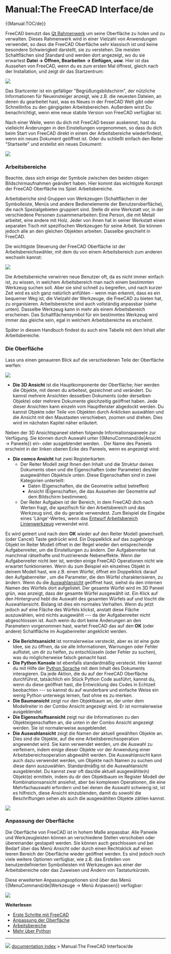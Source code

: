 # Manual:The FreeCAD Interface/de
{{Manual:TOC/de}}

FreeCAD benutzt das [Qt Rahmenwerk](https://de.wikipedia.org/wiki/Qt_(Bibliothek)) um seine Oberfläche zu holen und zu verwalten. Dieses Rahmenwerk wird in einer Vielzahl von Anwendungen verwendet, so dass die FreeCAD Oberfläche sehr klassisch ist und keine besondere Schwierigkeit darstellt, sie zu verstehen. Die meisten Schaltflächen sind Standard und werden dort angezeigt, wo du sie erwartest **Datei → Öffnen, Bearbeiten → Einfügen, usw**. Hier ist das Aussehen von FreeCAD, wenn du es zum ersten Mal öffnest, gleich nach der Installation, und zeigt dir das Startzentrum:

![](images/FreeCAD-v0-18-FirstStart.png )

Das Startcenter ist ein gefälliger \"Begrüßungsbildschirm\", der nützliche Informationen für Neueinsteiger anzeigt, wie z.B. die neuesten Dateien, an denen du gearbeitet hast, was es Neues in der FreeCAD Welt gibt oder Schnellinfos zu den gängigsten Arbeitsbereichen. Außerdem wirst Du benachrichtigt, wenn eine neue stabile Version von FreeCAD verfügbar ist.

Nach einer Weile, wenn du dich mit FreeCAD besser auskennst, hast du vielleicht Änderungen in den Einstellungen vorgenommen, so dass du dich beim Start von FreeCAD direkt in einem der Arbeitsbereiche wiederfindest, wenn ein neues Dokument geöffnet ist. Oder du schließt einfach den Reiter \"Startseite\" und erstellst ein neues Dokument:

![](images/FreeCAD-v0-18-NewProject.png )

### Arbeitsbereiche

Beachte, dass sich einige der Symbole zwischen den beiden obigen Bildschirmaufnahmen geändert haben. Hier kommt das wichtigste Konzept der FreeCAD Oberfläche ins Spiel: Arbeitsbereiche.

Arbeitsberiche sind Gruppen von Werkzeugen (Schaltflächen in der Symbolleiste, Menüs und andere Bedienelemente der Benutzeroberfläche), die nach Spezialgebieten gruppiert sind. Stelle dir eine Werkstatt vor, in der verschiedene Personen zusammenarbeiten: Eine Person, die mit Metall arbeitet, eine andere mit Holz. Jeder von ihnen hat in seiner Werkstatt einen separaten Tisch mit spezifischen Werkzeugen für seine Arbeit. Sie können jedoch alle an den gleichen Objekten arbeiten. Dasselbe geschieht in FreeCAD.

Die wichtigste Steuerung der FreeCAD Oberfläche ist der Arbeitsbereichswähler, mit dem du von einem Arbeitsbereich zum anderen wechseln kannst:

![](images/FreeCAD-v0-18-WorkbenchMenu.png )

Die Arbeitsbereiche verwirren neue Benutzer oft, da es nicht immer einfach ist, zu wissen, in welchem Arbeitsbereich man nach einem bestimmten Werkzeug suchen soll. Aber sie sind schnell zu begreifen, und nach kurzer Zeit wird es sich ganz natürlich anfühlen - wenn man erkennt, dass es ein bequemer Weg ist, die Vielzahl der Werkzeuge, die FreeCAD zu bieten hat, zu organisieren. Arbeitsbereiche sind auch vollständig anpassbar (siehe unten). Dasselbe Werkzeug kann in mehr als einem Arbeitsbereich erscheinen. Das Schaltflächensymbol für ein bestimmtes Werkzeug wird immer das gleiche sein, egal in welchem Arbeitsbereiche es erscheint.

Später in diesem Handbuch findest du auch eine Tabelle mit dem Inhalt aller Arbeitsbereiche.

### Die Oberfläche 

Lass uns einen genaueren Blick auf die verschiedenen Teile der Oberfläche werfen:

![](images/FreeCAD-v0-18-Cube.png )

-   **Die 3D Ansicht** ist die Hauptkomponente der Oberfläche; hier werden die Objekte, mit denen du arbeitest, gezeichnet und verändert. Du kannst mehrere Ansichten desselben Dokuments (oder derselben Objekte) oder mehrere Dokumente gleichzeitig geöffnet haben. Jede dieser Ansichten kann einzeln vom Hauptfenster abgedockt werden. Du kannst Objekte oder Teile von Objekten durch Anklicken auswählen und die Ansicht mit den Maustasten verschieben, zoomen und drehen. Dies wird im nächsten Kapitel näher erläutert.

Neben der 3D Ansichtspaneel stehen folgende Informationspaneele zur Verfügung. Sie können durch Auswahl unter {{MenuCommand/de|Ansicht → Paneele}} ein- oder ausgeblendet werden. . Der Name des Paneels erscheint in der linken oberen Ecke des Paneels, wenn es angezeigt wird:

-   **Die comco Ansicht** hat zwei Registerkarten:
    -   Der Reiter Modell zeigt Ihnen den Inhalt und die Struktur deines Dokuments oben und die Eigenschaften (oder Parameter) des/der ausgewählten Objekts/e unten. Diese Eigenschaften sind in zwei Kategorien unterteilt:
        -   Daten (Eigenschaften, die die Geometrie selbst betreffen)
        -   Ansicht (Eigenschaften, die das Aussehen der Geometrie auf dem Bildschirm bestimmen).
    -   Der Reiter Aufgaben ist der Bereich, in dem FreeCAD dich nach Werten fragt, die spezifisch für den Arbeitsbereich und das Werkzeug sind, die du gerade verwendest. Zum Beispiel die Eingabe eines \'Länge\'-Wertes, wenn das [Entwurf Arbeitsbereich Linienwerkzeug](Draft_Line/de.md) verwendet wird.

Es wird geleert und nach dem **OK** wieder auf den Reiter Modell gewechselt. (oder Cancel) Taste gedrückt wird. Ein Doppelklick auf das zugehörige Objekt im Reiter Modell öffnet in der Regel wieder den entsprechende Aufgabenreiter, um die Einstellungen zu ändern.
Der Aufgabenreiter hat manchmal rätselhafte und frustrierende Nebeneffekte. Wenn der Aufgabenreiter nicht leer ist, werden einige FreeCAD Operationen nicht wie erwartet funktionieren. Wenn du zum Beispiel ein einzelnes Objekt in deinem Modell hast, wie z.B. einen Würfel, öffnet ein Doppelklick darauf den Aufgabenreiter , um die Parameter, die den Würfel charakterisieren, zu ändern. Wenn du die [Auswahlansicht](#Selection_view/de.md) geöffnet hast, siehst du den internen Namen des Würfels dort aufgelistet. Der gesamte Würfel wird im 3D Paneel grün, was anzeigt, dass der gesamte Würfel ausgewählt ist. Ein Klick auf den Hintergrund hebt die Auswahl des gesamten Würfels auf und löscht die Auswahlansicht. Bislang ist dies ein normales Verhalten. Wenn du jetzt jedoch auf eine Fläche des Würfels klickst, anstatt diese Fläche auszuwählen, wird nichts ausgewählt --- da der Aufgabenreiter nicht abgeschlossen ist. Auch wenn du dort keine Änderungen an den Parametern vorgenommen hast, wartet FreeCAD das auf den **OK** (oder andere) Schaltfläche im Augabenreiter angeklickt werden.

-   **Die Berichtsansicht** ist normalerweise versteckt, aber es ist eine gute Idee, sie zu öffnen, da sie alle Informationen, Warnungen oder Fehler auflistet, um dir zu helfen, zu entschlüsseln (oder Fehler zu suchen), was du möglicherweise falsch gemacht hast.
-   **Die Python Konsole** ist ebenfalls standardmäßig versteckt. Hier kannst du mit Hilfe der [Python Sprache](https://en.wikipedia.org/wiki/Python_%28programming_language%29) mit dem Inhalt des Dokuments interagieren. Da jede Aktion, die du auf der FreeCAD Oberfläche durchführst, tatsächlich ein Stück Python Code ausführt, kannst du, wenn du diese geöffnet hast, die Entwicklung des Codes in Echtzeit beobachten --- so kannst du auf wunderbare und einfache Weise ein wenig Python unterwegs lernen, fast ohne es zu merken.
-   **Die Baumansicht** zeigt nur den Objektbaum an, der unter dem Modellreiter in der Combo Ansicht angezeigt wird. Er ist normalerweise ausgeblendet.
-   **Die Eigenschaftsansicht** zeigt nur die Informationen zu den Objekteigenschaften an, die unten in der Combo Ansicht angezeigt werden. Sie ist normalerweise ausgeblendet.
-   **Die Auswahlansicht** zeigt die Namen der aktuell gewählten Objekte an. Dies sind die Objekte, auf die eine Arbeitsbereichsoperation angewendet wird. Sie kann verwendet werden, um die Auswahl zu verfeinern, indem einige dieser Objekte vor der Anwendung einer Arbeitsbereichsoperation abgewählt werden. Die Auswahlansicht kann auch dazu verwendet werden, um Objekte nach Namen zu suchen und diese dann auszuwählen. Standardmäßig ist die Auswahlansicht ausgeblendet. Du kannst zwar oft das/die aktuell ausgewählte(n) Objekt(e) ermitteln, indem du dir den Objektbaum im Register Modell der Kombinationsansicht ansiehst, aber bei komplexen Operationen, die eine Mehrfachauswahl erfordern und bei denen die Auswahl schwierig ist, ist es hilfreich, diese Ansicht einzublenden, damit du sowohl die Beschriftungen sehen als auch die ausgewählten Objekte zählen kannst.

![](images/FreeCAD-v0-18-ExtrudeTask.png )

### Anpassung der Oberfläche 

Die Oberfläche von FreeCAD ist in hohem Maße anpassbar. Alle Paneele und Werkzeugleisten können an verschiedene Stellen verschoben oder übereinander gestapelt werden. Sie können auch geschlossen und bei Bedarf über das Menü Ansicht oder durch einen Rechtsklick auf einen leeren Bereich der Oberfläche wieder geöffnet werden. Es sind jedoch noch viele weitere Optionen verfügbar, wie z.B. das Erstellen von benutzerdefinierten Symbolleisten mit Werkzeugen aus einer der Arbeitsbereiche oder das Zuweisen und Ändern von Tastaturkürzeln.

Diese erweiterten Anpassungsoptionen sind über das Menü {{MenuCommand/de|Werkzeuge → Menü Anpassen}} verfügbar:

![](images/FreeCAD-v0-18-CustomizeInterface.png )

**Weiterlesen**

-   [Erste Schritte mit FreeCAD](Getting_started/de.md)
-   [Anpassung der Oberfläche](Interface_Customization/de.md)
-   [Arbeitsbereiche](Workbenches/de.md)
-   [Mehr über Python](https://www.python.org)



---
![](images/Right_arrow.png) [documentation index](../README.md) > Manual:The FreeCAD Interface/de

